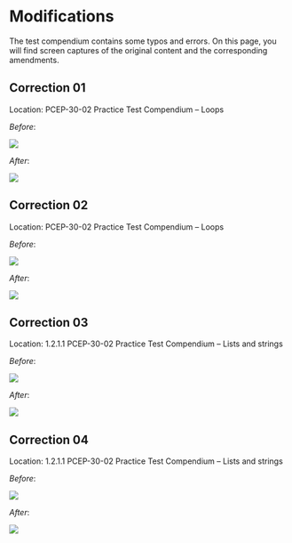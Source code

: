 # Modifications

The test compendium contains some typos and errors. On this page, you will find screen captures of the original content and the corresponding amendments.&#x20;

## Correction 01

Location: PCEP-30-02 Practice Test Compendium – Loops

_Before_: &#x20;

![](<.gitbook/assets/Typo 01 on PCEP-30-02 Practice Test Compendium – Loops.png>)

_After_:&#x20;

![](<.gitbook/assets/Correction 01 on PCEP-30-02 Practice Test Compendium – Loops.png>)

## Correction 02

Location: PCEP-30-02 Practice Test Compendium – Loops

_Before_: &#x20;

![](<.gitbook/assets/Typo 02 on PCEP-30-02 Practice Test Compendium – Loops.png>)

_After_:&#x20;

![](<.gitbook/assets/Correction 02 on PCEP-30-02 Practice Test Compendium – Loops.png>)

## Correction 03

Location: 1.2.1.1 PCEP-30-02 Practice Test Compendium – Lists and strings

_Before_:&#x20;

![](<.gitbook/assets/Typo 01 on 1.2.1.1 PCEP-30-02 Practice Test Compendium – Lists and strings.png>)

_After_:&#x20;

![](<.gitbook/assets/Correction 01 on 1.2.1.1 PCEP-30-02 Practice Test Compendium – Lists and strings.png>)



## Correction 04

Location: 1.2.1.1 PCEP-30-02 Practice Test Compendium – Lists and strings

_Before_:&#x20;

![](<.gitbook/assets/Typo 02 on 1.2.1.1 PCEP-30-02 Practice Test Compendium – Lists and strings.png>)

_After_:&#x20;

![](<.gitbook/assets/Correction 02 on 1.2.1.1 PCEP-30-02 Practice Test Compendium – Lists and strings.png>)
